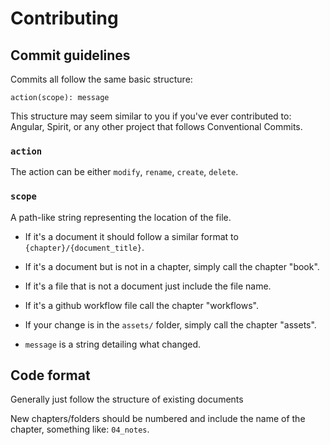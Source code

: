 # Contributing

## Commit guidelines

Commits all follow the same basic structure:

```
action(scope): message
```

This structure may seem similar to you if you've ever contributed to: Angular, Spirit, or any other project that follows Conventional Commits.

### `action`

The action can be either `modify`, `rename`, `create`, `delete`.

### `scope`

A path-like string representing the location of the file.

* If it's a document it should follow a similar format to `{chapter}/{document_title}`.
* If it's a document but is not in a chapter, simply call the chapter "book".
* If it's a file that is not a document just include the file name. 
* If it's a github workflow file call the chapter "workflows".
* If your change is in the `assets/` folder, simply call the chapter "assets".

* `message` is a string detailing what changed. 

## Code format

Generally just follow the structure of existing documents

New chapters/folders should be numbered and include the name of the chapter, something like: `04_notes`.
